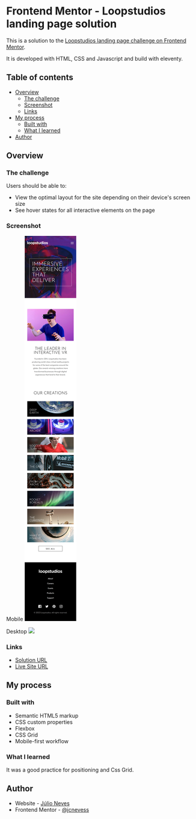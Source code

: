 # Frontend Mentor - Loopstudios landing page solution

This is a solution to the [Loopstudios landing page challenge on Frontend Mentor](https://www.frontendmentor.io/challenges/loopstudios-landing-page-N88J5Onjw). 

It is developed with HTML, CSS and Javascript and build with eleventy.

## Table of contents

- [Overview](#overview)
  - [The challenge](#the-challenge)
  - [Screenshot](#screenshot)
  - [Links](#links)
- [My process](#my-process)
  - [Built with](#built-with)
  - [What I learned](#what-i-learned)
- [Author](#author)

## Overview

### The challenge

Users should be able to:

- View the optimal layout for the site depending on their device's screen size
- See hover states for all interactive elements on the page

### Screenshot

Mobile
![](./screenshots/loopstudios-mobile.png)

Desktop
![](./screenshots/loopstudios-desktop.png)

### Links

- [Solution URL](https://github.com/jcnevess/loopstudios-landing)
- [Live Site URL](https://jcnevess.github.io/loopstudios-landing/)

## My process

### Built with

- Semantic HTML5 markup
- CSS custom properties
- Flexbox
- CSS Grid
- Mobile-first workflow

### What I learned

It was a good practice for positioning and Css Grid.

## Author

- Website - [Júlio Neves](https://jcnevess.github.io/)
- Frontend Mentor - [@jcnevess](https://www.frontendmentor.io/profile/jcnevess)
